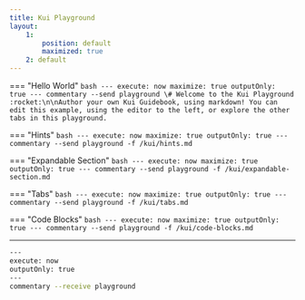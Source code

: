 ```yaml
---
title: Kui Playground
layout:
    1: 
        position: default
        maximized: true
    2: default
---
```


=== "Hello World"
    ```bash
    ---
    execute: now
    maximize: true
    outputOnly: true
    ---
    commentary --send playground \# Welcome to the Kui Playground :rocket:\n\nAuthor your own Kui Guidebook, using markdown! You can edit this example, using the editor to the left, or explore the other tabs in this playground.
    ```

=== "Hints"
    ```bash
    ---
    execute: now
    maximize: true
    outputOnly: true
    ---
    commentary --send playground -f /kui/hints.md
    ```

=== "Expandable Section"
    ```bash
    ---
    execute: now
    maximize: true
    outputOnly: true
    ---
    commentary --send playground -f /kui/expandable-section.md
    ```

=== "Tabs"
    ```bash
    ---
    execute: now
    maximize: true
    outputOnly: true
    ---
    commentary --send playground -f /kui/tabs.md
    ```

=== "Code Blocks"
    ```bash
    ---
    execute: now
    maximize: true
    outputOnly: true
    ---
    commentary --send playground -f /kui/code-blocks.md
    ```


---

```bash
---
execute: now
outputOnly: true
---
commentary --receive playground
```

